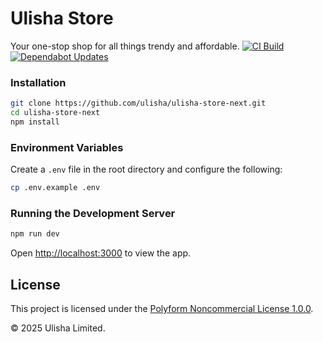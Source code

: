 # Ulisha Store

Your one-stop shop for all things trendy and affordable.
[![CI Build](https://github.com/ulisha-limited/ulisha-store-next/actions/workflows/ci-build.yml/badge.svg)](https://github.com/ulisha-limited/ulisha-store-next/actions/workflows/ci-build.yml) [![Dependabot Updates](https://github.com/ulisha-limited/ulisha-store-next/actions/workflows/dependabot/dependabot-updates/badge.svg)](https://github.com/ulisha-limited/ulisha-store-next/actions/workflows/dependabot/dependabot-updates)

### Installation

```bash
git clone https://github.com/ulisha/ulisha-store-next.git
cd ulisha-store-next
npm install
```

### Environment Variables

Create a `.env` file in the root directory and configure the following:

```sh
cp .env.example .env
```

### Running the Development Server

```bash
npm run dev
```

Open [http://localhost:3000](http://localhost:3000) to view the app.

## License

This project is licensed under the [Polyform Noncommercial License 1.0.0](LICENSE).


&copy; 2025 Ulisha Limited.
